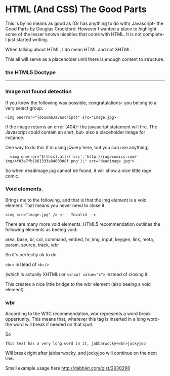 HTML (And CSS) The Good Parts
===============

This is by no means as good as (Or has anything to do with) Javascript- the Good Parts by Douglas Crockford. However I wanted a place to highlight some of the
lesser known niceities that come with HTML. It is not complete- I just started writing.

When talking about HTML, I do mean HTML and not XHTML.

This all will serve as a placeholder until there is enough content to structure.


### the HTML5 Doctype

---

### Image not found detection
If you knew the following was possible, congratulations- you belong to a very select group.

    <img onerror="{doSomeJavascript}" src="image.jpg>
    
If the image returns an error (404)- the javascript statement will fire. The Javascript could contain an alert, but- also 
a placeholder image for instance. 

One way to do this (I'm using jQuery here, but you can use anything)

      <img onerror="$(this).attr('src','http://ragecomics.com/-img/4f03e7fb1861333a8400308f.png');" src="deadimage.jpg">

So when deadimage.jpg cannot be found, it will show a nice little rage comic.

### Void elements.
Brings me to the following, and that is that the img element is a void element. That means you never need to close it.
    
    <img src="image.jpg" /> <!-- Invalid -->

There are many more void elements. HTML5 recommendation outlines the following elements as beeing void:

area, base, br, col, command, embed, hr, img, input, keygen, link, meta, param, source, track, wbr

So it's perfectly ok to do

`<br>` instead of `<br/>` 

(which is actually XHTML) or `<input value="x">` instead of closing it. 

This creates a nice little bridge to the wbr element (also beeing a void element)

### wbr

According to the W3C recommendation, wbr represents a word break oppertunity. This means that, wherever this tag is inserted in
a long word- the word will break if needed on that spot.

So

    This text has a very long word in it, jabbarwocky<wbr>jockyjoo
    
Will break right after jabbarwocky, and jockyjoo will continue on the next line. 

Small example usage here http://dabblet.com/gist/2930298